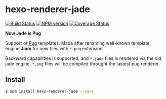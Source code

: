 # hexo-renderer-jade
[![Build Status](https://travis-ci.org/hexojs/hexo-renderer-jade.svg?branch=master)](https://travis-ci.org/hexojs/hexo-renderer-jade)  [![NPM version](https://badge.fury.io/js/hexo-renderer-jade.svg)](http://badge.fury.io/js/hexo-renderer-jade) [![Coverage Status](https://img.shields.io/coveralls/hexojs/hexo-renderer-jade.svg)](https://coveralls.io/r/hexojs/hexo-renderer-jade?branch=master) 

**Now Jade is Pug**

Support of [Pug] templates. Made after renaming well-known template engine
**Jade** for new files with `*.pug` extension.

Backward capapilities is supported, and `*.jade` files is rendered via the old jade engine.
`*.pug` files will be compiled throught the lastest pug renderer.

## Install

``` bash
$ npm install hexo-renderer-jade --save
```

[Pug]: http://pugjs.org/
